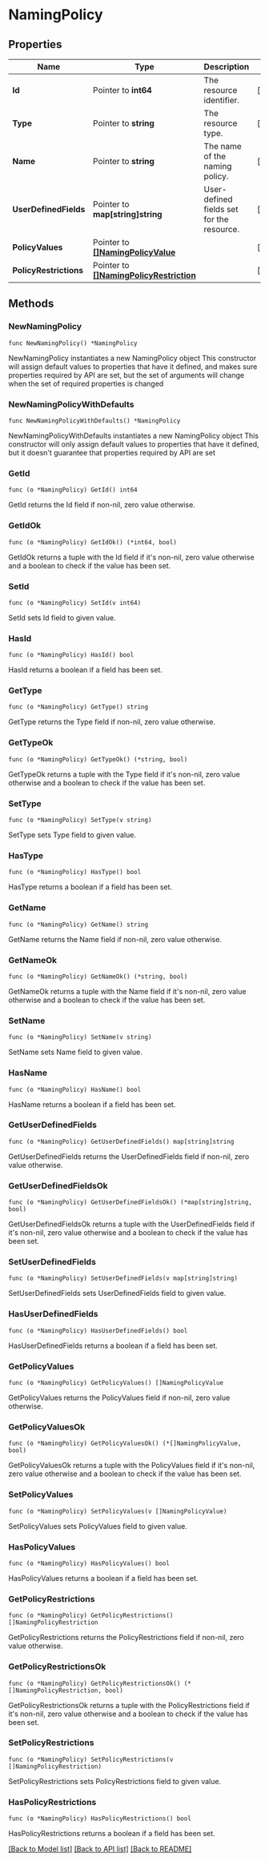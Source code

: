 # NamingPolicy

## Properties

Name | Type | Description | Notes
------------ | ------------- | ------------- | -------------
**Id** | Pointer to **int64** | The resource identifier. | [optional] 
**Type** | Pointer to **string** | The resource type. | [optional] 
**Name** | Pointer to **string** | The name of the naming policy. | [optional] 
**UserDefinedFields** | Pointer to **map[string]string** | User-defined fields set for the resource. | [optional] 
**PolicyValues** | Pointer to [**[]NamingPolicyValue**](NamingPolicyValue.md) |  | [optional] 
**PolicyRestrictions** | Pointer to [**[]NamingPolicyRestriction**](NamingPolicyRestriction.md) |  | [optional] 

## Methods

### NewNamingPolicy

`func NewNamingPolicy() *NamingPolicy`

NewNamingPolicy instantiates a new NamingPolicy object
This constructor will assign default values to properties that have it defined,
and makes sure properties required by API are set, but the set of arguments
will change when the set of required properties is changed

### NewNamingPolicyWithDefaults

`func NewNamingPolicyWithDefaults() *NamingPolicy`

NewNamingPolicyWithDefaults instantiates a new NamingPolicy object
This constructor will only assign default values to properties that have it defined,
but it doesn't guarantee that properties required by API are set

### GetId

`func (o *NamingPolicy) GetId() int64`

GetId returns the Id field if non-nil, zero value otherwise.

### GetIdOk

`func (o *NamingPolicy) GetIdOk() (*int64, bool)`

GetIdOk returns a tuple with the Id field if it's non-nil, zero value otherwise
and a boolean to check if the value has been set.

### SetId

`func (o *NamingPolicy) SetId(v int64)`

SetId sets Id field to given value.

### HasId

`func (o *NamingPolicy) HasId() bool`

HasId returns a boolean if a field has been set.

### GetType

`func (o *NamingPolicy) GetType() string`

GetType returns the Type field if non-nil, zero value otherwise.

### GetTypeOk

`func (o *NamingPolicy) GetTypeOk() (*string, bool)`

GetTypeOk returns a tuple with the Type field if it's non-nil, zero value otherwise
and a boolean to check if the value has been set.

### SetType

`func (o *NamingPolicy) SetType(v string)`

SetType sets Type field to given value.

### HasType

`func (o *NamingPolicy) HasType() bool`

HasType returns a boolean if a field has been set.

### GetName

`func (o *NamingPolicy) GetName() string`

GetName returns the Name field if non-nil, zero value otherwise.

### GetNameOk

`func (o *NamingPolicy) GetNameOk() (*string, bool)`

GetNameOk returns a tuple with the Name field if it's non-nil, zero value otherwise
and a boolean to check if the value has been set.

### SetName

`func (o *NamingPolicy) SetName(v string)`

SetName sets Name field to given value.

### HasName

`func (o *NamingPolicy) HasName() bool`

HasName returns a boolean if a field has been set.

### GetUserDefinedFields

`func (o *NamingPolicy) GetUserDefinedFields() map[string]string`

GetUserDefinedFields returns the UserDefinedFields field if non-nil, zero value otherwise.

### GetUserDefinedFieldsOk

`func (o *NamingPolicy) GetUserDefinedFieldsOk() (*map[string]string, bool)`

GetUserDefinedFieldsOk returns a tuple with the UserDefinedFields field if it's non-nil, zero value otherwise
and a boolean to check if the value has been set.

### SetUserDefinedFields

`func (o *NamingPolicy) SetUserDefinedFields(v map[string]string)`

SetUserDefinedFields sets UserDefinedFields field to given value.

### HasUserDefinedFields

`func (o *NamingPolicy) HasUserDefinedFields() bool`

HasUserDefinedFields returns a boolean if a field has been set.

### GetPolicyValues

`func (o *NamingPolicy) GetPolicyValues() []NamingPolicyValue`

GetPolicyValues returns the PolicyValues field if non-nil, zero value otherwise.

### GetPolicyValuesOk

`func (o *NamingPolicy) GetPolicyValuesOk() (*[]NamingPolicyValue, bool)`

GetPolicyValuesOk returns a tuple with the PolicyValues field if it's non-nil, zero value otherwise
and a boolean to check if the value has been set.

### SetPolicyValues

`func (o *NamingPolicy) SetPolicyValues(v []NamingPolicyValue)`

SetPolicyValues sets PolicyValues field to given value.

### HasPolicyValues

`func (o *NamingPolicy) HasPolicyValues() bool`

HasPolicyValues returns a boolean if a field has been set.

### GetPolicyRestrictions

`func (o *NamingPolicy) GetPolicyRestrictions() []NamingPolicyRestriction`

GetPolicyRestrictions returns the PolicyRestrictions field if non-nil, zero value otherwise.

### GetPolicyRestrictionsOk

`func (o *NamingPolicy) GetPolicyRestrictionsOk() (*[]NamingPolicyRestriction, bool)`

GetPolicyRestrictionsOk returns a tuple with the PolicyRestrictions field if it's non-nil, zero value otherwise
and a boolean to check if the value has been set.

### SetPolicyRestrictions

`func (o *NamingPolicy) SetPolicyRestrictions(v []NamingPolicyRestriction)`

SetPolicyRestrictions sets PolicyRestrictions field to given value.

### HasPolicyRestrictions

`func (o *NamingPolicy) HasPolicyRestrictions() bool`

HasPolicyRestrictions returns a boolean if a field has been set.


[[Back to Model list]](../README.md#documentation-for-models) [[Back to API list]](../README.md#documentation-for-api-endpoints) [[Back to README]](../README.md)


